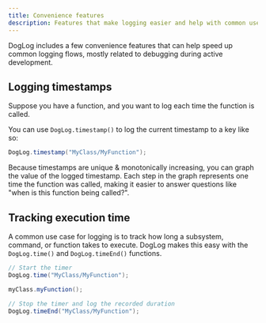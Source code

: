 ```yaml
---
title: Convenience features
description: Features that make logging easier and help with common use cases.
---
```


DogLog includes a few convenience features that can help speed up common logging flows, mostly related to debugging during active development.

## Logging timestamps

Suppose you have a function, and you want to log each time the function is called.

You can use `DogLog.timestamp()` to log the current timestamp to a key like so:

```java
DogLog.timestamp("MyClass/MyFunction");
```

Because timestamps are unique & monotonically increasing, you can graph the value of the logged timestamp.
Each step in the graph represents one time the function was called, making it easier to answer questions like "when is this function being called?".

## Tracking execution time

A common use case for logging is to track how long a subsystem, command, or function takes to execute.
DogLog makes this easy with the `DogLog.time()` and `DogLog.timeEnd()` functions.

```java
// Start the timer
DogLog.time("MyClass/MyFunction");

myClass.myFunction();

// Stop the timer and log the recorded duration
DogLog.timeEnd("MyClass/MyFunction");
```
